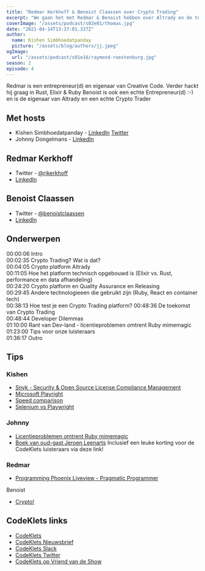 ```yaml
---
title: "Redmar Kerkhoff & Benoist Claassen over Crypto Trading"
excerpt: "We gaan het met Redmar & Benoist hebben over Altrady en de technologie daarachter"
coverImage: "/assets/podcast/s02e01/thomas.jpg"
date: "2021-04-14T13:37:01.337Z"
author:
  name: Kishen Simbhoedatpanday
  picture: "/assets/blog/authors/jj.jpeg"
ogImage:
  url: "/assets/podcast/s01e16/raymond-roestenburg.jpg"
season: 2
episode: 4
---
```


Redmar is een entrepreneur(d) en eigenaar van Creative Code. Verder hackt hij graag in Rust, Elixir & Ruby
Benoist is ook een echte Entrepreneur(d) :-) en is de eigenaar van Altrady en een echte Crypto Trader

## Met hosts

- Kishen Simbhoedatpanday - [LinkedIn](https://www.linkedin.com/in/kishensimbhoedatpanday/) [Twitter](https://twitter.com/kishenpanday)
- Johnny Dongelmans - [LinkedIn](https://www.linkedin.com/in/johnnydongelmans/)

## Redmar Kerkhoff

- Twitter - [@rjkerkhoff](https://twitter.com/rjkerkhoff)
- [LinkedIn](https://www.linkedin.com/in/creativecode/)

## Benoist Claassen 

- Twitter - [@benoistclaassen](https://twitter.com/benoistclaassen)
- [LinkedIn](https://www.linkedin.com/in/benoist-claassen-32045043/)

## Onderwerpen

00:00:06 Intro  
00:02:35 Crypto Trading? Wat is dat?  
00:04:05 Crypto platform Altrady  
00:11:05 Hoe het platform technisch opgebouwd is (Elixir vs. Rust, performance en data afhandeling)  
00:24:20 Crypto platform en Quality Assurance en Releasing  
00:29:45 Andere technologieeen die gebruikt zijn (Ruby, React en container tech)  
00:38:13 Hoe test je een Crypto Trading platform? 
00:48:36 De toekomst van Crypto Trading  
00:48:44 Developer Dilemmas  
01:10:00 Rant van Dev-land - licentieproblemen omtrent Ruby mimemagic  
01:23:00 Tips voor onze luisteraars  
01:36:17 Outro

## Tips

### Kishen
- [Snyk - Security & Open Source License Compliance Management](https://snyk.io/)
- [Microsoft Playright](https://github.com/microsoft/playwright)
- [Speed comparison](https://blog.checklyhq.com/puppeteer-vs-selenium-vs-playwright-speed-comparison/)
- [Selenium vs Playwright](https://www.testim.io/blog/puppeteer-selenium-playwright-cypress-how-to-choose/)

### Johnny

- [Licentieproblemen omtrent Ruby mimemagic](https://github.com/mimemagicrb/mimemagic/issues/97)
- [Boek van oud-gast Jeroen Leenarts](https://leanpub.com/leaddeveloper/c/codeklets)
Inclusief een leuke korting voor de CodeKlets luisteraars via deze link!

### Redmar
- [Programming Phoenix Liveview - Pragmatic Programmer](https://pragprog.com/titles/liveview/programming-phoenix-liveview/)

Benoist
- [Crypto!](https://www.altrady.com/)

## CodeKlets links
- [CodeKlets](https://codeklets.nl)
- [CodeKlets Nieuwsbrief](https://codeklets.nl/newsletter)
- [CodeKlets Slack](https://join.slack.com/t/codeklets/shared_invite/enQtNzQ4MTI4MTMxNzY2LWYzNTk0NzE1YzdkNDczYTg1MDBjZDIyZjkzMThmYTBkZTY3ZTBhNDYyOGY4OWQxZGExM2Q5NzA2ZDM0NGY1ZGM)
- [CodeKlets Twitter](https://twitter.com/codeklets)
- [CodeKlets op Vriend van de Show](https://vriendvandeshow.nl/codeklets)
